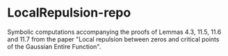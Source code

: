 # LocalRepulsion-repo

Symbolic computations accompanying the proofs of Lemmas 4.3, 11.5, 11.6 and 11.7 from the paper "Local repulsion between zeros and critical points of the Gaussian Entire Function".
